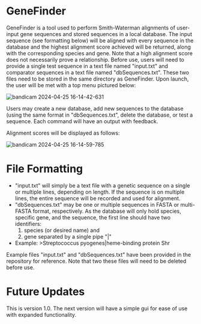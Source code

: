 # GeneFinder
GeneFinder is a tool used to perform Smith-Waterman alignments of user-input gene sequences and stored sequences in a local database. The input sequence (see formatting below) will be aligned with every sequence in the database and the highest alignment score achieved will be returned, along with the corresponding species and gene. 
Note that a high alignment score does not necessarily prove a relationship. Before use, users will need to provide a single test sequence in a text file named "input.txt" and comparator sequences in a text file named "dbSequences.txt". These two files need to be stored in the same directory as GeneFinder.
Upon launch, the user will be met with a top menu pictured below:

![bandicam 2024-04-25 16-14-42-631](https://github.com/LeeMelzer/GeneFinder/assets/114274820/f02dcb61-8ab7-401d-a36f-ef3f7e1fa3f0)

Users may create a new database, add new sequences to the database (using the same format in "dbSequences.txt", delete the database, or test a sequence. Each command will have an output with feedback. 

Alignment scores will be displayed as follows:

![bandicam 2024-04-25 16-14-59-785](https://github.com/LeeMelzer/GeneFinder/assets/114274820/5fb8ee11-f94f-495f-8f5a-3d2781681536)

# File Formatting
- "input.txt" will simply be a text file with a genetic sequence on a single or multiple lines, depending on length. If the sequence is on multiple lines, the entire sequence will be recorded and used for alignment.
- "dbSequences.txt" may be one or multiple sequences in FASTA or multi-FASTA format, respectively. As the database will only hold species, specific gene, and the sequence, the first line should have two identifiers:
    1) species (or desired name) and
    2) gene separated by a single pipe "|"
- Example: >Streptococcus pyogenes|heme-binding protein Shr

Example files "input.txt" and "dbSequences.txt" have been provided in the repository for reference. Note that two these files will need to be deleted before use.

# Future Updates
This is version 1.0. The next version will have a simple gui for ease of use with expanded functionality.  
